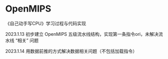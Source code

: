 # OpenMIPS
《自己动手写CPU》学习过程与代码实现 

2023.1.13 初步建立 OpenMIPS 五级流水线结构，实现第一条指令ori，未解决流水线 “相关” 问题

2023.1.14 用数据前推的方式解决数据相关问题（不包括加载指令）
